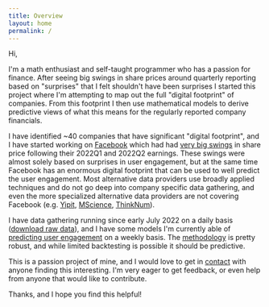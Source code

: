 ```yaml
---
title: Overview
layout: home
permalink: /
--- 
```


Hi,

I'm a math enthusiast and self-taught programmer who has a passion for finance. After seeing big swings in share prices around quarterly reporting based on "surprises" that I felt shouldn't have been surprises I started this project where I'm attempting to map out the full "digital footprint" of companies. From this footprint I then use mathematical models to derive predictive views of what this means for the regularly reported company financials.

I have identified ~40 companies that have significant "digital footprint", and I have started working on [Facebook]() which had had [very big swings]() in share price following their 2022Q1 and 2022Q2 earnings. These swings were almost solely based on surprises in user engagement, but at the same time Facebook has an enormous digital footprint that can be used to well predict the user engagement. Most alternative data providers use broadly applied techniques and do not go deep into company specific data gathering, and even the more specialized alternative data providers are not covering Facebook (e.g. [Yipit](https://www.yipitdata.com/coverage), [MScience](https://mscience.com/files/coveragelist.pdf), [ThinkNum](https://www.thinknum.com/datasets/all)).

I have data gathering running since early July 2022 on a daily basis ([download raw data]()), and I have some models I'm currently able of [predicting user engagement]() on a weekly basis. The [methodology]() is pretty robust, and while limited backtesting is possible it should be predictive.

This is a passion project of mine, and I would love to get in [contact]() with anyone finding this interesting. I'm very eager to get feedback, or even help from anyone that would like to contribute.

Thanks, and I hope you find this helpful!
